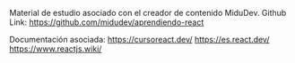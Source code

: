 Material de estudio asociado con el creador de contenido MiduDev.
Github Link: https://github.com/midudev/aprendiendo-react

Documentación asociada:
https://cursoreact.dev/
https://es.react.dev/
https://www.reactjs.wiki/